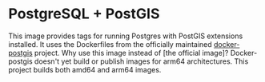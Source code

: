 # PostgreSQL + PostGIS

This image provides tags for running Postgres with PostGIS extensions installed. It uses the Dockerfiles from the officially maintained [docker-postgis][docker-postgis] project. Why use this image instead of [the official image]? Docker-postgis doesn't yet build or publish images for arm64 architectures. This project builds both amd64 and arm64 images.

[docker-postgis]: https://github.com/postgis/docker-postgis/blob/master/12-3.2/Dockerfile
[official-image]: https://hub.docker.com/r/postgis/postgis
